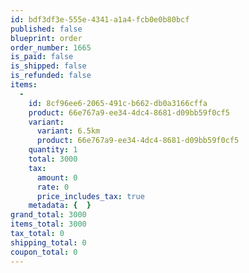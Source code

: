 ```yaml
---
id: bdf3df3e-555e-4341-a1a4-fcb0e0b80bcf
published: false
blueprint: order
order_number: 1665
is_paid: false
is_shipped: false
is_refunded: false
items:
  -
    id: 8cf96ee6-2065-491c-b662-db0a3166cffa
    product: 66e767a9-ee34-4dc4-8681-d09bb59f0cf5
    variant:
      variant: 6.5km
      product: 66e767a9-ee34-4dc4-8681-d09bb59f0cf5
    quantity: 1
    total: 3000
    tax:
      amount: 0
      rate: 0
      price_includes_tax: true
    metadata: {  }
grand_total: 3000
items_total: 3000
tax_total: 0
shipping_total: 0
coupon_total: 0
---
```

